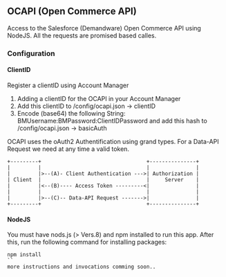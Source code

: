 
## OCAPI (Open Commerce  API)

Access to the Salesforce (Demandware) Open Commerce API using NodeJS. All the requests are promised based calles.

### Configuration

#### ClientID

Register a clientID using Account Manager
1. Adding a clientID for the OCAPI in your Account Manager
2. Add this clientID to /config/ocapi.json -> clientID
3. Encode (base64) the following String: BMUsername:BMPassword:ClientIDPassword and add this hash to /config/ocapi.json -> basicAuth

OCAPI uses the oAuth2 Authentification using grand types. For a Data-API Request we need at any time a valid token.
```
+---------+                                  +---------------+
|         |                                  |               |
|         |>--(A)- Client Authentication --->| Authorization |
| Client  |                                  |     Server    |
|         |<--(B)---- Access Token ---------<|               |
|         |                                  |               |
|         |>--(C)-- Data-API Request ------->|               |
+---------+                                  +---------------+
```

#### NodeJS
You must have nods.js (> Vers.8) and npm installed to run this app. After this, run the following command for installing packages:
```
npm install
``
more instructions and invocations comming soon..
